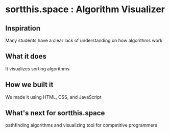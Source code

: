 # sortthis.space : Algorithm Visualizer

## Inspiration
Many students have a clear lack of understanding on how algorithms work
## What it does
It visualizes sorting algorithms 
## How we built it
We made it using HTML, CSS, and JavaScript
## What's next for sortthis.space
pathfinding algorithms and visualizing tool for competitive programmers
